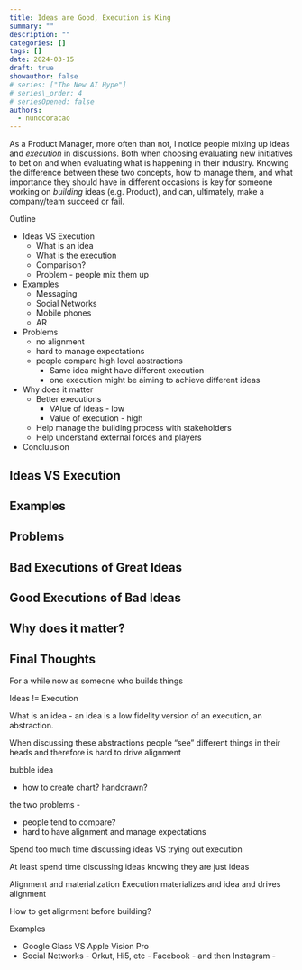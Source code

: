 ```yaml
---
title: Ideas are Good, Execution is King
summary: ""
description: ""
categories: []
tags: []
date: 2024-03-15
draft: true
showauthor: false
# series: ["The New AI Hype"]
# series\_order: 4
# seriesOpened: false
authors:
  - nunocoracao
---
```


As a Product Manager, more often than not, I notice people mixing up ideas and _execution_ in discussions. Both when choosing evaluating new initiatives to bet on and when evaluating what is happening in their industry. Knowing the difference between these two concepts, how to manage them, and what importance they should have in different occasions is key for someone working on _building_ ideas (e.g. Product), and can, ultimately, make a company/team succeed or fail.



Outline
- Ideas VS Execution
	- What is an idea 
	- What is the execution
	- Comparison?
	- Problem - people mix them up
- Examples
	- Messaging
	- Social Networks
	- Mobile phones
	- AR
- Problems
	- no alignment
	- hard to manage expectations
	- people compare high level abstractions
		- Same idea might have different execution
		- one execution might be aiming to achieve different ideas
- Why does it matter
	- Better executions
		- VAlue of ideas - low
		- Value of execution - high
	- Help manage the building process with stakeholders
	- Help understand external forces and players
- Concluusion

## Ideas VS Execution

## Examples

## Problems

## Bad Executions of Great Ideas

## Good Executions of Bad Ideas

## Why does it matter?

## Final Thoughts

For a while now as someone who builds things



Ideas != Execution

What is an idea - an idea is a low fidelity version of an execution, an abstraction. 

When discussing these abstractions people “see” different things in their heads and therefore is hard to drive alignment

bubble idea
- how to create chart? handdrawn?

the two problems - 
- people tend to compare?
- hard to have alignment and manage expectations 

Spend too much time discussing ideas VS trying out execution

At least spend time discussing ideas knowing they are just ideas

Alignment and materialization
Execution materializes and idea and drives alignment

How to get alignment before building?

Examples
- Google Glass VS Apple Vision Pro
- Social Networks - Orkut, Hi5, etc - Facebook - and then Instagram
\- 